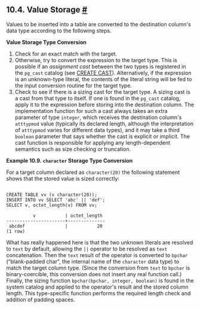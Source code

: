 ## 10.4. Value Storage [#](#TYPECONV-QUERY)

Values to be inserted into a table are converted to the destination column's data type according to the following steps.

**Value Storage Type Conversion**

1. Check for an exact match with the target.
2. Otherwise, try to convert the expression to the target type. This is possible if an *assignment cast* between the two types is registered in the `pg_cast` catalog (see [CREATE CAST](sql-createcast.html "CREATE CAST")). Alternatively, if the expression is an unknown-type literal, the contents of the literal string will be fed to the input conversion routine for the target type.
3. Check to see if there is a sizing cast for the target type. A sizing cast is a cast from that type to itself. If one is found in the `pg_cast` catalog, apply it to the expression before storing into the destination column. The implementation function for such a cast always takes an extra parameter of type `integer`, which receives the destination column's `atttypmod` value (typically its declared length, although the interpretation of `atttypmod` varies for different data types), and it may take a third `boolean` parameter that says whether the cast is explicit or implicit. The cast function is responsible for applying any length-dependent semantics such as size checking or truncation.

**Example 10.9. `character` Storage Type Conversion**

For a target column declared as `character(20)` the following statement shows that the stored value is sized correctly:

```

CREATE TABLE vv (v character(20));
INSERT INTO vv SELECT 'abc' || 'def';
SELECT v, octet_length(v) FROM vv;

          v           | octet_length
----------------------+--------------
 abcdef               |           20
(1 row)
```

What has really happened here is that the two unknown literals are resolved to `text` by default, allowing the `||` operator to be resolved as `text` concatenation. Then the `text` result of the operator is converted to `bpchar` (“blank-padded char”, the internal name of the `character` data type) to match the target column type. (Since the conversion from `text` to `bpchar` is binary-coercible, this conversion does not insert any real function call.) Finally, the sizing function `bpchar(bpchar, integer, boolean)` is found in the system catalog and applied to the operator's result and the stored column length. This type-specific function performs the required length check and addition of padding spaces.